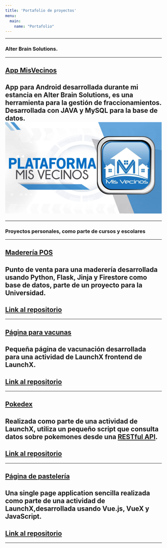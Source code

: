 ```yaml
---
title: 'Portafolio de proyectos'
menu:
  main:
    name: "Portafolio"
---
```

---
### Alter Brain Solutions.
---

[App MisVecinos](https://appmisvecinos.com/)
---
App para Android desarrollada durante mi estancia en Alter Brain Solutions, es una herramienta para la gestión de fraccionamientos. Desarrollada con JAVA y MySQL para la base de datos.
![imagen](https://raw.githubusercontent.com/JS2202/my_launchx_blog/master/static/images/missveci.jpg)
---
---
### Proyectos personales, como parte de cursos y escolares
---
[Maderería POS](https://github.com/pwnball-wizard/MadereriaPV)
---
Punto de venta para una maderería desarrollada usando Python, Flask, Jinja y Firestore como base de datos, parte de un proyecto para la Universidad.
---
[Link al repositorio](https://github.com/pwnball-wizard/MadereriaPV)
---
---
[Página para vacunas](https://pwnball-wizard.github.io/FrontendMissionLaunchX/Semana3/)
---
Pequeña página de vacunación desarrollada para una actividad de LaunchX frontend de LaunchX.
---
[Link al repositorio](https://github.com/pwnball-wizard/FrontendMissionLaunchX/tree/main/Semana3)
---
---
[Pokedex](https://pwnball-wizard.github.io/FrontendMissionLaunchX/Semana4/)
---
Realizada como parte de una actividad de LaunchX, utiliza un pequeño script que consulta datos sobre pokemones desde una [RESTful API](https://pokeapi.co/).
---
[Link al repositorio](https://github.com/pwnball-wizard/FrontendMissionLaunchX/tree/main/Semana4)
---
---
[Página de pastelería](https://625a323f37f5c331b8882412--sprightly-narwhal-61b6a2.netlify.app/#/)
---
Una single page application sencilla realizada como parte de una actividad de LaunchX,desarrollada usando Vue.js, VueX y JavaScript.
---
[Link al repositorio](https://github.com/pwnball-wizard/FrontendMissionLaunchX/tree/main/Semana5/LaunchX%20VueJS-VueX)
---
---